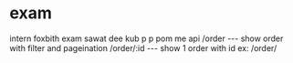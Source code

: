 # exam
intern foxbith exam
sawat dee kub p p
pom me api
/order           --- show order with filter and pageination
/order/:id       --- show 1 order with id
ex: /order/
